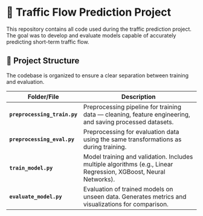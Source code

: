 # 🚦 Traffic Flow Prediction Project

This repository contains all code used during the traffic prediction project. The goal was to develop and evaluate models capable of accurately predicting short-term traffic flow.
## 📂 Project Structure

The codebase is organized to ensure a clear separation between training and evaluation.

| Folder/File | Description |
|--------------|-------------|
| **`preprocessing_train.py`** | Preprocessing pipeline for training data — cleaning, feature engineering, and saving processed datasets. |
| **`preprocessing_eval.py`** | Preprocessing for evaluation data using the same transformations as during training. |
| **`train_model.py`** | Model training and validation. Includes multiple algorithms (e.g., Linear Regression, XGBoost, Neural Networks). |
| **`evaluate_model.py`** | Evaluation of trained models on unseen data. Generates metrics and visualizations for comparison. |

